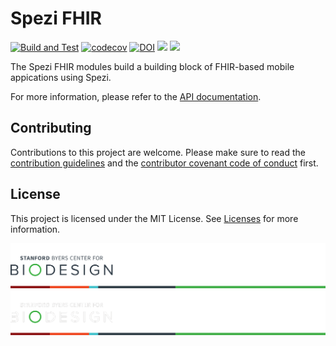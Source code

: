 <!--

This source file is part of the Stanford Spezi open-source project.

SPDX-FileCopyrightText: 2022 Stanford University and the project authors (see CONTRIBUTORS.md)

SPDX-License-Identifier: MIT
  
-->

# Spezi FHIR

[![Build and Test](https://github.com/StanfordSpezi/SpeziFHIR/actions/workflows/build-and-test.yml/badge.svg)](https://github.com/StanfordSpezi/SpeziFHIR/actions/workflows/build-and-test.yml)
[![codecov](https://codecov.io/gh/StanfordSpezi/SpeziFHIR/branch/main/graph/badge.svg?token=zVpvbIrHL6)](https://codecov.io/gh/StanfordSpezi/SpeziFHIR)
[![DOI](https://zenodo.org/badge/DOI/10.5281/zenodo.7803123.svg)](https://doi.org/10.5281/zenodo.7803123)
[![](https://img.shields.io/endpoint?url=https%3A%2F%2Fswiftpackageindex.com%2Fapi%2Fpackages%2FStanfordSpezi%2FSpeziFHIR%2Fbadge%3Ftype%3Dswift-versions)](https://swiftpackageindex.com/StanfordSpezi/SpeziFHIR)
[![](https://img.shields.io/endpoint?url=https%3A%2F%2Fswiftpackageindex.com%2Fapi%2Fpackages%2FStanfordSpezi%2FSpeziFHIR%2Fbadge%3Ftype%3Dplatforms)](https://swiftpackageindex.com/StanfordSpezi/SpeziFHIR)

The Spezi FHIR modules build a building block of FHIR-based mobile appications using Spezi.

For more information, please refer to the [API documentation](https://swiftpackageindex.com/StanfordSpezi/SpeziFHIR/documentation).


## Contributing

Contributions to this project are welcome. Please make sure to read the [contribution guidelines](https://github.com/StanfordSpezi/.github/blob/main/CONTRIBUTING.md) and the [contributor covenant code of conduct](https://github.com/StanfordSpezi/.github/blob/main/CODE_OF_CONDUCT.md) first.


## License

This project is licensed under the MIT License. See [Licenses](https://github.com/StanfordSpezi/SpeziFHIR/tree/main/LICENSES) for more information.

![Spezi Footer](https://raw.githubusercontent.com/StanfordSpezi/.github/main/assets/FooterLight.png#gh-light-mode-only)
![Spezi Footer](https://raw.githubusercontent.com/StanfordSpezi/.github/main/assets/FooterDark.png#gh-dark-mode-only)
